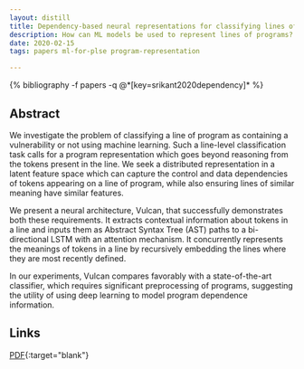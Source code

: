 ```yaml
---
layout: distill
title: Dependency-based neural representations for classifying lines of programs
description: How can ML models be used to represent lines of programs? We design a dependency-graph based neural representation of programs, which evaluates whether a given line of code has a vulnerability in it or not.
date: 2020-02-15
tags: papers ml-for-plse program-representation

---
```

<div class="publications">
    {% bibliography -f papers -q @*[key=srikant2020dependency]* %}
</div>

## Abstract 
We investigate the problem of classifying a line of program as containing a vulnerability or not using machine learning. Such a line-level classification task calls for a program representation which goes beyond reasoning from the tokens present in the line. We seek a distributed representation in a latent feature space which can capture the control and data dependencies of tokens appearing on a line of program, while also ensuring lines of similar meaning have similar features. 

We present a neural architecture, Vulcan, that successfully demonstrates both these requirements. It extracts contextual information about tokens in a line and inputs them as Abstract Syntax Tree (AST) paths to a bi-directional LSTM with an attention mechanism. It concurrently represents the meanings of tokens in a line by recursively embedding the lines where they are most recently defined. 

In our experiments, Vulcan compares favorably with a state-of-the-art classifier, which requires significant preprocessing of programs, suggesting the utility of using deep learning to model program dependence information.


## Links
[PDF](https://arxiv.org/pdf/2004.10166.pdf){:target="blank"}




